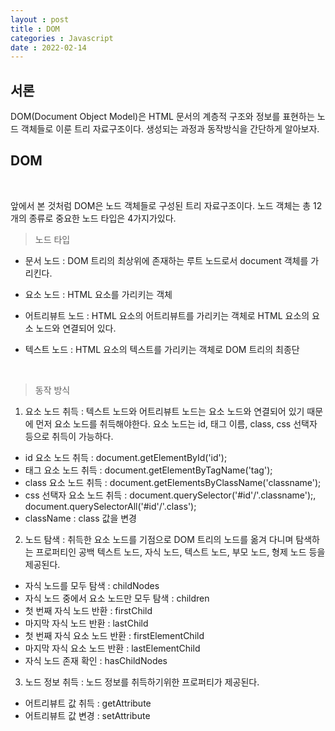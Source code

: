 ```yaml
---
layout : post
title : DOM
categories : Javascript
date : 2022-02-14
---
```

## 서론

DOM(Document Object Model)은 HTML 문서의 계층적 구조와 정보를 표현하는 노드 객체들로 이룬 트리 자료구조이다. 생성되는 과정과 동작방식을 간단하게 알아보자.

## DOM

<br>

앞에서 본 것처럼 DOM은 노드 객체들로 구성된 트리 자료구조이다. 노드 객체는 총 12개의 종류로 중요한 노드 타입은 4가지가있다.

> 노드 타입

* 문서 노드 : DOM 트리의 최상위에 존재하는 루트 노드로서 document 객체를 가리킨다.<br>

* 요소 노드 : HTML 요소를 가리키는 객체<br>

* 어트리뷰트 노드 : HTML 요소의 어트리뷰트를 가리키는 객체로 HTML 요소의 요소 노드와 연결되어 있다.<br>

* 텍스트 노드 : HTML 요소의 텍스트를 가리키는 객체로 DOM 트리의 최종단

<br>

> 동작 방식

1. 요소 노드 취득 : 텍스트 노드와 어트리뷰트 노드는 요소 노드와 연결되어 있기 때문에 먼저 요소 노드를 취득해야한다. 요소 노드는 id, 태그 이름, class, css 선택자 등으로 취득이 가능하다.<br>

* id 요소 노드 취득 : document.getElementById('id');
* 태그 요소 노드 취득 : document.getElementByTagName('tag');
* class 요소 노드 취득 : document.getElementsByClassName('classname');
* css 선택자 요소 노드 취득 : document.querySelector('#id'/'.classname');, document.querySelectorAll('#id'/'.class');
* className : class 값을 변경

2. 노드 탐색 : 취득한 요소 노드를 기점으로 DOM 트리의 노드를 옮겨 다니며 탐색하는 프로퍼티인 공백 텍스트 노드, 자식 노드, 텍스트 노드, 부모 노드, 형제 노드 등을 제공된다.<br>

* 자식 노드를 모두 탐색 : childNodes
* 자식 노드 중에서 요소 노드만 모두 탐색 : children
* 첫 번째 자식 노드 반환 : firstChild
* 마지막 자식 노드 반환 : lastChild
* 첫 번째 자식 요소 노드 반환 : firstElementChild
* 마지막 자식 요소 노드 반환 : lastElementChild
* 자식 노드 존재 확인 : hasChildNodes


3. 노드 정보 취득 : 노드 정보를 취득하기위한 프로퍼티가 제공된다.

* 어트리뷰트 값 취득 : getAttribute
* 어트리뷰트 값 변경 : setAttribute
